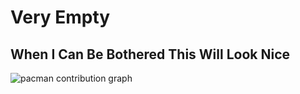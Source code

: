 # Very Empty

## When I Can Be Bothered This Will Look Nice







<picture>
  <source media="(prefers-color-scheme: dark)" srcset="https://raw.githubusercontent.com/BackAgainSpin/BackAgainSpin/output/pacman-contribution-graph-dark.svg">
  <source media="(prefers-color-scheme: light)" srcset="https://raw.githubusercontent.com/BackAgainSpin/BackAgainSpin/output/pacman-contribution-graph.svg">
  <img alt="pacman contribution graph" src="https://raw.githubusercontent.com/BackAgainSpin/BackAgainSpin/output/pacman-contribution-graph.svg">
</picture>

